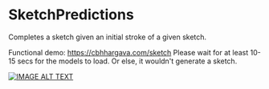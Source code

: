 # SketchPredictions
Completes a sketch given an initial stroke of a given sketch.

Functional demo: https://cbhhargava.com/sketch
Please wait for at least 10-15 secs for the models to load. Or else, it wouldn't generate a sketch.

[![IMAGE ALT TEXT](https://i.imgur.com/6UGlRzT.png)](https://www.youtube.com/watch?v=A-wm26LLlME "Demo")
